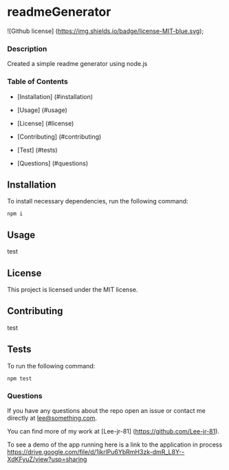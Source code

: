 # readmeGenerator

![Github license] (https://img.shields.io/badge/license-MIT-blue.svg);

### Description

Created a simple readme generator using node.js

### Table of Contents

- [Installation] (#installation)

- [Usage] (#usage)

- [License] (#license)

- [Contributing] (#contributing)

- [Test] (#tests)

- [Questions] (#questions)

## Installation

To install necessary dependencies, run the following command:

```
npm i
```

## Usage

test

## License

This project is licensed under the MIT license.

## Contributing

test

## Tests

To run the following command:

```
npm test
```

### Questions

If you have any questions about the repo open an issue or contact me directly at lee@something.com.

You can find more of my work at [Lee-jr-81] (https://github.com/Lee-jr-81).

To see a demo of the app running here is a link to the application in process https://drive.google.com/file/d/1jkrlPu6YbRmH3zk-dmR_L8Y--XdKFyuZ/view?usp=sharing
